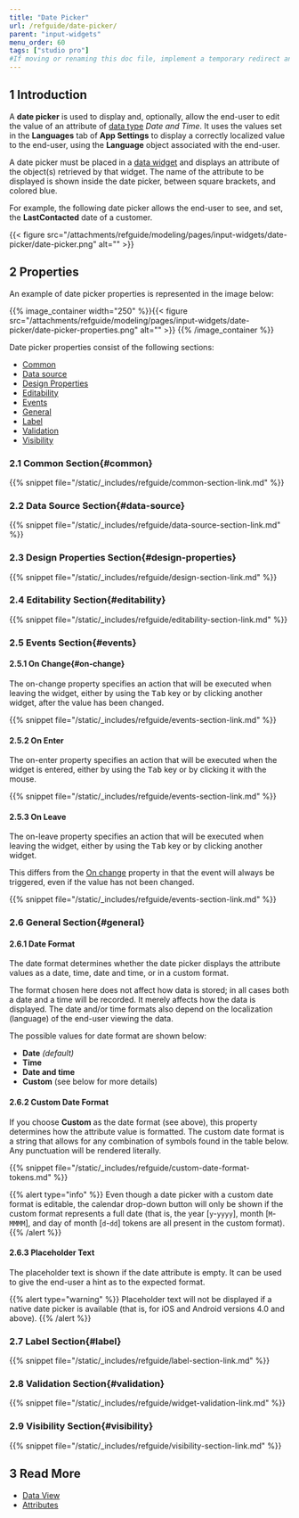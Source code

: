 ```yaml
---
title: "Date Picker"
url: /refguide/date-picker/
parent: "input-widgets"
menu_order: 60
tags: ["studio pro"]
#If moving or renaming this doc file, implement a temporary redirect and let the respective team know they should update the URL in the product. See Mapping to Products for more details.
---
```


## 1 Introduction

A **date picker** is used to display and, optionally, allow the end-user to edit the value of an attribute of [data type](/refguide/data-types/) *Date and Time*. It uses the values set in the **Languages** tab of **App Settings** to display a correctly localized value to the end-user, using the **Language** object associated with the end-user.

A date picker must be placed in a [data widget](/refguide/data-widgets/) and displays an attribute of the object(s) retrieved by that widget. The name of the attribute to be displayed is shown inside the date picker, between square brackets, and colored blue.

For example, the following date picker allows the end-user to see, and set, the **LastContacted** date of a customer.

{{< figure src="/attachments/refguide/modeling/pages/input-widgets/date-picker/date-picker.png" alt="" >}}

## 2 Properties

An example of date picker properties is represented in the image below:

{{% image_container width="250" %}}{{< figure src="/attachments/refguide/modeling/pages/input-widgets/date-picker/date-picker-properties.png" alt="" >}}
{{% /image_container %}}

Date picker properties consist of the following sections:

* [Common](#common)
* [Data source](#data-source)
* [Design Properties](#design-properties)
* [Editability](#editability)
* [Events](#events)
* [General](#general)
* [Label](#label)
* [Validation](#validation)
* [Visibility](#visibility)

### 2.1 Common Section{#common}

{{% snippet file="/static/_includes/refguide/common-section-link.md" %}}

### 2.2 Data Source Section{#data-source}

{{% snippet file="/static/_includes/refguide/data-source-section-link.md" %}}

### 2.3 Design Properties Section{#design-properties}

{{% snippet file="/static/_includes/refguide/design-section-link.md" %}} 

### 2.4 Editability Section{#editability}

{{% snippet file="/static/_includes/refguide/editability-section-link.md" %}}

### 2.5 Events Section{#events}

#### 2.5.1 On Change{#on-change}

The on-change property specifies an action that will be executed when leaving the widget, either by using the <kbd>Tab</kbd> key or by clicking another widget, after the value has been changed.

{{% snippet file="/static/_includes/refguide/events-section-link.md" %}}

#### 2.5.2 On Enter

The on-enter property specifies an action that will be executed when the widget is entered, either by using the <kbd>Tab</kbd> key or by clicking it with the mouse.

{{% snippet file="/static/_includes/refguide/events-section-link.md" %}}

#### 2.5.3 On Leave

The on-leave property specifies an action that will be executed when leaving the widget, either by using the <kbd>Tab</kbd> key or by clicking another widget.

This differs from the [On change](#on-change) property in that the event will always be triggered, even if the value has not been changed.

{{% snippet file="/static/_includes/refguide/events-section-link.md" %}}

### 2.6 General Section{#general}

#### 2.6.1 Date Format

The date format determines whether the date picker displays the attribute values as a date, time, date and time, or in a custom format.

The format chosen here does not affect how data is stored; in all cases both a date and a time will be recorded. It merely affects how the data is displayed. The date and/or time formats also depend on the localization (language) of the end-user viewing the data.

The possible values for date format are shown below:

* **Date** *(default)*
* **Time**
* **Date and time**
* **Custom** (see below for more details)

#### 2.6.2 Custom Date Format

If you choose **Custom** as the date format (see above), this property determines how the attribute value is formatted. The custom date format is a string that allows for any combination of symbols found in the table below. Any punctuation will be rendered literally.

{{% snippet file="/static/_includes/refguide/custom-date-format-tokens.md" %}}

{{% alert type="info" %}}
Even though a date picker with a custom date format is editable, the calendar drop-down button will only be shown if the custom format represents a full date (that is, the year [`y`-`yyyy`], month [`M`-`MMMM`], and day of month [`d`-`dd`] tokens are all present in the custom format).
{{% /alert %}}

#### 2.6.3 Placeholder Text

The placeholder text is shown if the date attribute is empty. It can be used to give the end-user a hint as to the expected format.

{{% alert type="warning" %}}
Placeholder text will not be displayed if a native date picker is available (that is, for iOS and Android versions 4.0 and above).
{{% /alert %}}

### 2.7 Label Section{#label}

{{% snippet file="/static/_includes/refguide/label-section-link.md" %}}

### 2.8 Validation Section{#validation}

{{% snippet file="/static/_includes/refguide/widget-validation-link.md" %}}

### 2.9 Visibility Section{#visibility}

{{% snippet file="/static/_includes/refguide/visibility-section-link.md" %}}

## 3 Read More

*   [Data View](/refguide/data-view/)
*   [Attributes](/refguide/attributes/)
